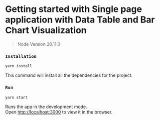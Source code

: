 # Getting started with Single page application with Data Table and Bar Chart Visualization

> Node Version 20.11.0

### `Installation`
```
yarn install
```
This command will install all the dependencies for the project.


### `Run`
```
yarn start
```
Runs the app in the development mode.\
Open [http://localhost:3000](http://localhost:3000) to view it in the browser.



